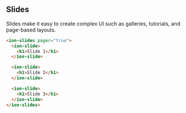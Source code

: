 ## Slides

Slides make it easy to create complex UI such as galleries, tutorials, and page-based layouts.

```html
<ion-slides pager="true">
  <ion-slide>
    <h1>Slide 1</h1>
  </ion-slide>

  <ion-slide>
    <h1>Slide 2</h1>
  </ion-slide>

  <ion-slide>
    <h1>Slide 3</h1>
  </ion-slide>
</ion-slides>
```
